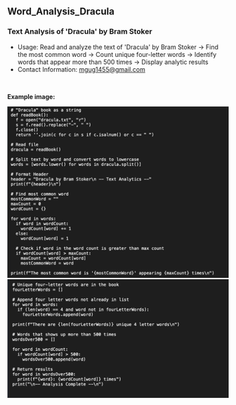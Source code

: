 ## Word_Analysis_Dracula

### Text Analysis of 'Dracula' by Bram Stoker

- Usage: Read and analyze the text of 'Dracula' by Bram Stoker -> Find the most common word -> Count unique four-letter words -> Identify words that appear more than 500 times -> Display analytic results
- Contact Information: [mgug1455@gmail.com](mailto:mgug1455@gmail.com)
  
<br>

**Example image:**

![Dracula Text Analysis Example Screen 2](/assets/Dracula_Word_Analysis-Screen1.png)
![Dracula Text Analysis Example Screen 2](/assets/Dracula_Word_Analysis-Screen2.png)
